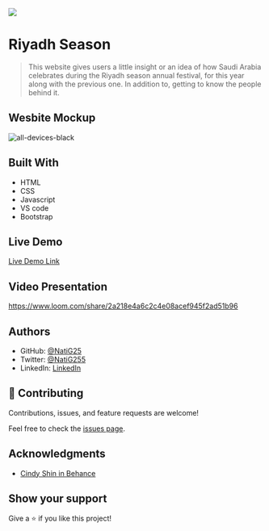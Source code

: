 ![](https://img.shields.io/badge/Microverse-blueviolet)

# Riyadh Season

> This website gives users a little insight or an idea of how Saudi Arabia celebrates during the Riyadh season annual festival, for this year along with the previous one. In addition to, getting to know the people behind it.

## Wesbite Mockup
![all-devices-black](https://user-images.githubusercontent.com/86069740/188518289-2074ae5a-fae2-4bd8-b503-5a76a40b8ce9.png)

## Built With

- HTML
- CSS
- Javascript
- VS code
- Bootstrap

## Live Demo

[Live Demo Link](https://natig25.github.io/Riyadh-season/)

## Video Presentation

https://www.loom.com/share/2a218e4a6c2c4e08acef945f2ad51b96

## Authors

- GitHub: [@NatiG25](https://github.com/NatiG25)
- Twitter: [@NatiG255](https://twitter.com/NatiG255)
- LinkedIn: [LinkedIn](https://www.linkedin.com/in/natigebregorgis/)

## 🤝 Contributing

Contributions, issues, and feature requests are welcome!

Feel free to check the [issues page](../../issues/).

## Acknowledgments

- [Cindy Shin in Behance](https://www.behance.net/gallery/29845175/CC-Global-Summit-2015)

## Show your support

Give a ⭐️ if you like this project!
